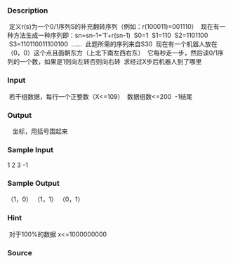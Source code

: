
### Description
 定义r(s)为一个0/1序列S的补充翻转序列（例如：r(100011)=001110）
 现在有一种方法生成一种序列即：sn=sn-1+’1’+r(sn-1)
 S0=1
 S1=110
 S2=1101100
 S3=110110011100100
 ……
 此题所需的序列来自S30
 现在有一个机器人放在（0，0）这个点且面朝东方（上北下南左西右东）
 它每秒走一步，然后读0/1序列的一个数，如果是1则向左转否则向右转
 求经过X步后机器人到了哪里
 
### Input
 若干组数据，每行一个正整数（X<=109）
 数据组数<=200
 -1结尾
 
 
### Output
 
 坐标，用括号围起来
 
 
### Sample Input

 1
 2
 3
 -1


### Sample Output

 （1，0）
 （1，1）
 （0，1）


### Hint
 对于100%的数据 x<=1000000000
### Source
